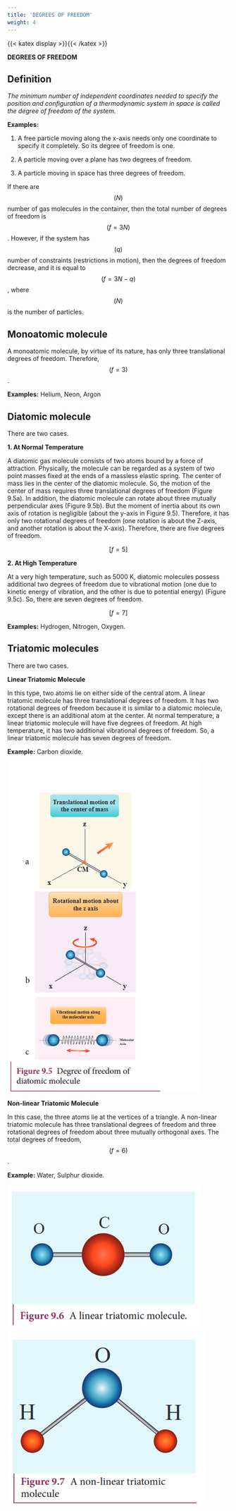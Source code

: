```yaml
---
title: 'DEGREES OF FREEDOM'
weight: 4
---
```

[comment]: <> (katex Header)
{{< katex display >}}{{< /katex >}}

**DEGREES OF FREEDOM**


## Definition

_The minimum number of independent coordinates needed to specify the position and configuration of a thermodynamic system in space is called the degree of freedom of the system._

**Examples:**

1. A free particle moving along the x-axis needs only one coordinate to specify it completely. So its degree of freedom is one.

2. A particle moving over a plane has two degrees of freedom.

3. A particle moving in space has three degrees of freedom.

If there are $$(N)$$ number of gas molecules in the container, then the total number of degrees of freedom is $$(f = 3N)$$. However, if the system has $$(q)$$ number of constraints (restrictions in motion), then the degrees of freedom decrease, and it is equal to $$(f = 3N-q)$$, where $$(N)$$ is the number of particles.

## Monoatomic molecule

A monoatomic molecule, by virtue of its nature, has only three translational degrees of freedom. Therefore, $$(f = 3)$$.

**Examples:** Helium, Neon, Argon

## Diatomic molecule

There are two cases.

**1. At Normal Temperature**

A diatomic gas molecule consists of two atoms bound by a force of attraction. Physically, the molecule can be regarded as a system of two point masses fixed at the ends of a massless elastic spring. The center of mass lies in the center of the diatomic molecule. So, the motion of the center of mass requires three translational degrees of freedom (Figure 9.5a). In addition, the diatomic molecule can rotate about three mutually perpendicular axes (Figure 9.5b). But the moment of inertia about its own axis of rotation is negligible (about the y-axis in Figure 9.5). Therefore, it has only two rotational degrees of freedom (one rotation is about the Z-axis, and another rotation is about the X-axis). Therefore, there are five degrees of freedom.

$$[ f = 5 ]$$

**2. At High Temperature**

At a very high temperature, such as 5000 K, diatomic molecules possess additional two degrees of freedom due to vibrational motion (one due to kinetic energy of vibration, and the other is due to potential energy) (Figure 9.5c). So, there are seven degrees of freedom.

$$[ f = 7 ]$$

**Examples:** Hydrogen, Nitrogen, Oxygen.

## Triatomic molecules

There are two cases.

**Linear Triatomic Molecule**

In this type, two atoms lie on either side of the central atom. A linear triatomic molecule has three translational degrees of freedom. It has two rotational degrees of freedom because it is similar to a diatomic molecule, except there is an additional atom at the center. At normal temperature, a linear triatomic molecule will have five degrees of freedom. At high temperature, it has two additional vibrational degrees of freedom. So, a linear triatomic molecule has seven degrees of freedom.

**Example:** Carbon dioxide.

![Alt text](figure9.5.png)

**Non-linear Triatomic Molecule**

In this case, the three atoms lie at the vertices of a triangle. A non-linear triatomic molecule has three translational degrees of freedom and three rotational degrees of freedom about three mutually orthogonal axes. The total degrees of freedom, $$( f = 6 )$$.

**Example:** Water, Sulphur dioxide.

![Alt text](figure9.6.png)

![Alt text](figure9.7.png)

